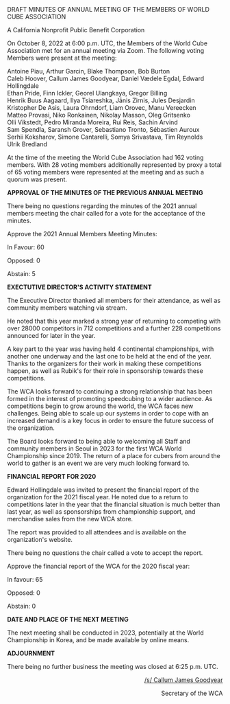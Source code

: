<div class="text-center">
DRAFT MINUTES OF ANNUAL MEETING OF THE MEMBERS OF WORLD CUBE ASSOCIATION

A California Nonprofit Public Benefit Corporation
</div>

On October 8, 2022 at 6:00 p.m. UTC, the Members of the World Cube Association met for an annual meeting via Zoom. The following voting Members were present at the meeting:

<div class="text-center">
Antoine Piau, Arthur Garcin, Blake Thompson, Bob Burton <br>
Caleb Hoover, Callum James Goodyear, Daniel Vædele Egdal, Edward Hollingdale <br>
Ethan Pride, Finn Ickler, Georel Ulangkaya, Gregor Billing <br>
Henrik Buus Aagaard, Ilya Tsiareshka, Jānis Zirnis, Jules Desjardin <br>
Kristopher De Asis, Laura Ohrndorf, Liam Orovec, Manu Vereecken <br>
Matteo Provasi, Niko Ronkainen, Nikolay Masson, Oleg Gritsenko <br>
Olli Vikstedt, Pedro Miranda Moreira, Rui Reis, Sachin Arvind <br>
Sam Spendla, Saransh Grover, Sebastiano Tronto, Sébastien Auroux <br>
Serhii Koksharov, Simone Cantarelli, Somya Srivastava, Tim Reynolds <br>
Ulrik Bredland  <br>


At the time of the meeting the World Cube Association had 162 voting members. With 28 voting members additionally represented by proxy a total of 65 voting members were represented at the meeting and as such a quorum was present.
</div>


<b class="text-center">APPROVAL OF THE MINUTES OF THE PREVIOUS ANNUAL MEETING</b>

There being no questions regarding the minutes of the 2021 annual members meeting the chair called for a vote for the acceptance of the minutes.

Approve the 2021 Annual Members Meeting Minutes:

In Favour: 60

Opposed: 0

Abstain: 5

<b class="text-center">EXECTUTIVE DIRECTOR'S ACTIVITY STATEMENT</b>

The Executive Director thanked all members for their attendance, as well as community members watching via stream.

He noted that this year marked a strong year of returning to competing with over 28000 competitors in 712 competitions and a further 228 competitions announced for later in the year.

A key part to the year was having held 4 continental championships, with another one underway and the last one to be held at the end of the year. Thanks to the organizers for their work in making these competitions happen, as well as Rubik's for their role in sponsorship towards these competitions.

The WCA looks forward to continuing a strong relationship that has been formed in the interest of promoting speedcubing to a wider audience. As competitions begin to grow around the world, the WCA faces new challenges. Being able to scale up our systems in order to cope with an increased demand is a key focus in order to ensure the future success of the organization.

The Board looks forward to being able to welcoming all Staff and community members in Seoul in 2023 for the first WCA World Championship since 2019. The return of a place for cubers from around the world to gather is an event we are very much looking forward to.

<b class="text-center">FINANCIAL REPORT FOR 2020</b>

Edward Hollingdale was invited to present the financial report of the organization for the 2021 fiscal year. He noted due to a return to competitions later in the year that the financial situation is much better than last year, as well as sponsorships from championship support, and merchandise sales from the new WCA store.

The report was provided to all attendees and is available on the organization's website.

There being no questions the chair called a vote to accept the report.

Approve the financial report of the WCA for the 2020 fiscal year:

In favour: 65

Opposed: 0

Abstain: 0

<b class="text-center">DATE AND PLACE OF THE NEXT MEETING</b>

The next meeting shall be conducted in 2023, potentially at the World Championship in Korea, and be made available by online means.

<b class="text-center">ADJOURNMENT</b>

There being no further business the meeting was closed at 6:25 p.m. UTC.

<div style="text-align: right;">
<span style="text-decoration: underline;">/s/ Callum James Goodyear </span>

Secretary of the WCA
</div>

